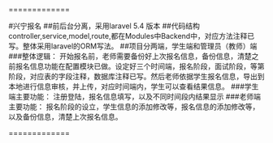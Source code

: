 
=============

#兴宁报名
##前后台分离，采用laravel 5.4 版本
##代码结构controller,service,model,route,都在Modules中Backend中，对应方法注释已写。整体采用laravel的ORM写法。
##项目分两端，学生端和管理员（教师）端
###整体逻辑：
开始报名前，老师需要备份好上次报名信息，备份信息，清楚之前报名信息功能在配置模块已做。设定好三个时间端，报名阶段，面试阶段，等第阶段，对应表的字段注释，数据库注释已写。然后老师依据学生报名信息，导出到本地进行信息审核，并上传，对应时间端内，学生可以查看结果信息。
###学生端主要功能：
注册登陆，报名信息填写，以及不同时间段内结果显示
###老师端主要功能：
报名阶段的设立，学生信息的添加修改等，报名信息的添加修改等，以及备份信息，清楚上次报名信息。

=============